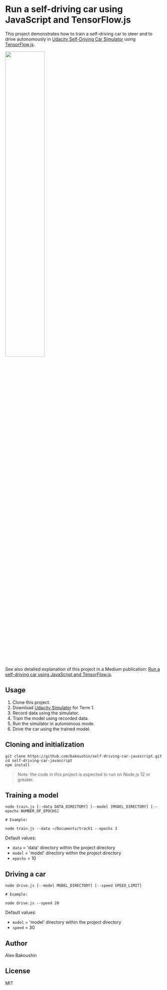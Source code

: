 # Run a self-driving car using JavaScript and TensorFlow.js

This project demonstrates how to train a self-driving car to steer and to drive autonomously in [Udacity Self-Driving Car Simulator](https://github.com/udacity/self-driving-car-sim) using [TensorFlow.js](https://www.tensorflow.org/js).

[<img src="https://img.youtube.com/vi/7fvKAR1TosA/maxresdefault.jpg" width="50%">](https://youtu.be/7fvKAR1TosA)

See also detalied explanation of this project in a Medium publication: [Run a self-driving car using JavaScript and TensorFlow.js](https://medium.com/p/run-a-self-driving-car-using-javascript-and-tensorflow-js-8b9b3f7af23d?sk=549ee7230aa2b05fead0e68210982cf8).

## Usage

1. Clone this project.
2. Download [Udacity Simulator](https://github.com/udacity/self-driving-car-sim) for Term 1.
3. Record data using the simulator.
4. Train the model using recorded data.
5. Run the simulator in autonomous mode.
6. Drive the car using the trained model.

## Cloning and initialization

```
git clone https://github.com/bakoushin/self-driving-car-javascript.git
cd self-driving-car-javascript
npm install
```

> Note: the code in this project is expected to run on Node.js 12 or greater.

## Training a model

```
node train.js [--data DATA_DIRECTORY] [--model [MODEL_DIRECTORY] [--epochs NUMBER_OF_EPOCHS]

# Example:

node train.js --data ~/Documents/track1 --epochs 3
```

Default values:

- `data` = 'data' directory within the project directory
- `model` = 'model' directory within the project directory
- `epochs` = 10

## Driving a car

```
node drive.js [--model MODEL_DIRECTORY] [--speed SPEED_LIMIT]

# Example:

node drive.js --speed 20

```

Default values:

- `model` = 'model' directory within the project directory
- `speed` = 30

## Author

Alex Bakoushin

## License

MIT
